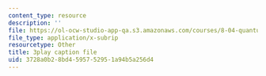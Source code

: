 ```yaml
---
content_type: resource
description: ''
file: https://ol-ocw-studio-app-qa.s3.amazonaws.com/courses/8-04-quantum-physics-i-spring-2016/3728a0b28bd4595752951a94b5a256d4_gMHkf-107Sw.srt
file_type: application/x-subrip
resourcetype: Other
title: 3play caption file
uid: 3728a0b2-8bd4-5957-5295-1a94b5a256d4
---
```

